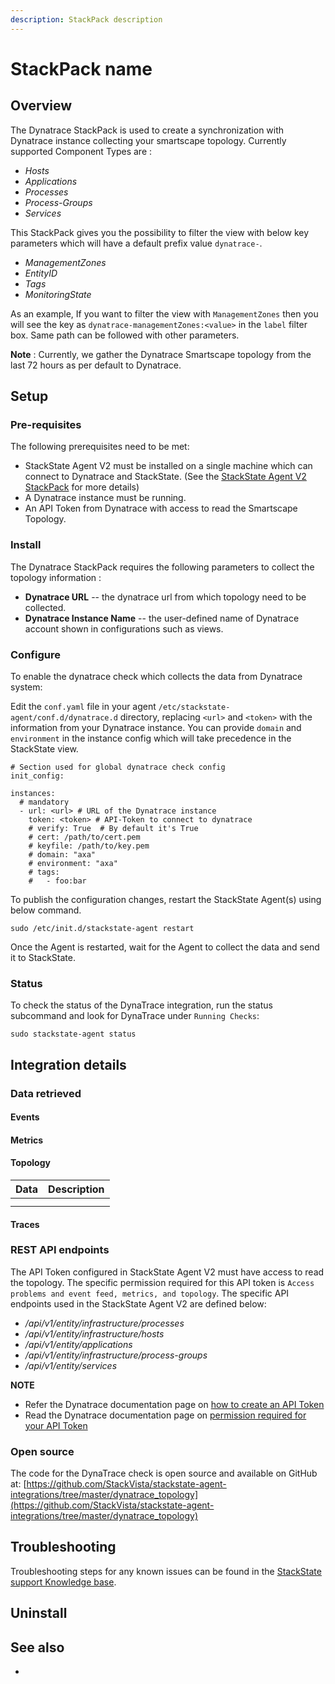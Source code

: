 ```yaml
---
description: StackPack description
---
```


# StackPack name

## Overview

The Dynatrace StackPack is used to create a synchronization with Dynatrace instance collecting your smartscape topology. 
Currently supported Component Types are : 
* _Hosts_
* _Applications_
* _Processes_
* _Process-Groups_
* _Services_

This StackPack gives you the possibility to filter the view with below key parameters which will have a default prefix value `dynatrace-`.
* _ManagementZones_
* _EntityID_
* _Tags_
* _MonitoringState_

As an example, If you want to filter the view with `ManagementZones` then you will see the key as `dynatrace-managementZones:<value>` in the `label` filter 
box. Same path can be followed with other parameters. 

**Note** : Currently, we gather the Dynatrace Smartscape topology from the last 72 hours as per default to Dynatrace.

## Setup

### Pre-requisites

The following prerequisites need to be met:

* StackState Agent V2 must be installed on a single machine which can connect to Dynatrace and StackState. (See the [StackState Agent V2 StackPack](/#/stackpacks/stackstate-agent-v2/) for more details)
* A Dynatrace instance must be running.
* An API Token from Dynatrace with access to read the Smartscape Topology.

### Install

The Dynatrace StackPack requires the following parameters to collect the topology information :

* **Dynatrace URL** -- the dynatrace url from which topology need to be collected. 
* **Dynatrace Instance Name** -- the user-defined name of Dynatrace account shown in configurations such as views. 

### Configure

To enable the dynatrace check which collects the data from Dynatrace system:

Edit the `conf.yaml` file in your agent `/etc/stackstate-agent/conf.d/dynatrace.d` directory, replacing `<url>` and `<token>` with the information from your Dynatrace instance. You can provide `domain` and `environment` in the instance config which will take precedence in the StackState view.

```
# Section used for global dynatrace check config
init_config:

instances:
  # mandatory
  - url: <url> # URL of the Dynatrace instance
    token: <token> # API-Token to connect to dynatrace
    # verify: True  # By default it's True
    # cert: /path/to/cert.pem
    # keyfile: /path/to/key.pem
    # domain: "axa"
    # environment: "axa"
    # tags:
    #   - foo:bar

```

To publish the configuration changes, restart the StackState Agent(s) using below command.

```
sudo /etc/init.d/stackstate-agent restart
```

Once the Agent is restarted, wait for the Agent to collect the data and send it to StackState.

### Status

To check the status of the DynaTrace integration, run the status subcommand and look for DynaTrace under `Running Checks`:

```
sudo stackstate-agent status
```

## Integration details

### Data retrieved

#### Events



#### Metrics



#### Topology



| Data | Description |
|:---|:---|
|  |  |
|  |  | 

#### Traces



### REST API endpoints

The API Token configured in StackState Agent V2 must have access to read the topology. The specific permission required for this API token is `Access problems and event feed, metrics, and topology`. The specific API endpoints used in the StackState Agent V2 are defined below:
* _/api/v1/entity/infrastructure/processes_
* _/api/v1/entity/infrastructure/hosts_
* _/api/v1/entity/applications_
* _/api/v1/entity/infrastructure/process-groups_
* _/api/v1/entity/services_

**NOTE** 
* Refer the Dynatrace documentation page on [how to create an API Token](https://www.dynatrace.com/support/help/shortlink/api-authentication#generate-a-token)
* Read the Dynatrace documentation page on [permission required for your API Token](https://www.dynatrace.com/support/help/shortlink/api-authentication#token-permissions)

### Open source

The code for the DynaTrace check is open source and available on GitHub at:
[https://github.com/StackVista/stackstate-agent-integrations/tree/master/dynatrace_topology](https://github.com/StackVista/stackstate-agent-integrations/tree/master/dynatrace_topology)

## Troubleshooting

Troubleshooting steps for any known issues can be found in the [StackState support Knowledge base](https://support.stackstate.com/hc/en-us/search?category=360002777619&filter_by=knowledge_base&query=DynaTrace).

## Uninstall



## See also

-